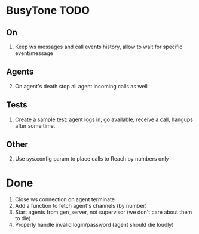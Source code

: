 BusyTone TODO
=============

## On

1. Keep ws messages and call events history, allow to wait for specific event/message

## Agents

2. On agent's death stop all agent incoming calls as well

## Tests

1. Create a sample test: agent logs in, go available, receive a call, hangups after some time.

## Other

2. Use sys.config param to place calls to Reach by numbers only


Done
====

1. Close ws connection on agent terminate
3. Add a function to fetch agent's channels (by number)
1. Start agents from gen_server, not supervisor (we don't care about them to die)
4. Properly handle invalid login/password (agent should die loudly)

